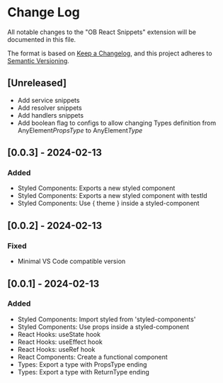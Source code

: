 # Change Log

All notable changes to the "OB React Snippets" extension will be documented in this file.

The format is based on [Keep a Changelog](https://keepachangelog.com/en/1.1.0/),
and this project adheres to [Semantic Versioning](https://semver.org/spec/v2.0.0.html).

## [Unreleased]

- Add service snippets
- Add resolver snippets
- Add handlers snippets
- Add boolean flag to configs to allow changing Types definition from AnyElement*PropsType* to AnyElement*Type*

## [0.0.3] - 2024-02-13

### Added

- Styled Components: Exports a new styled component
- Styled Components: Exports a new styled component with testId
- Styled Components: Use { theme } inside a styled-component

## [0.0.2] - 2024-02-13

### Fixed

- Minimal VS Code compatible version

## [0.0.1] - 2024-02-13

### Added

- Styled Components: Import styled from 'styled-components'
- Styled Components: Use props inside a styled-component
- React Hooks: useState hook
- React Hooks: useEffect hook
- React Hooks: useRef hook
- React Components: Create a functional component
- Types: Export a type with PropsType ending
- Types: Export a type with ReturnType ending
